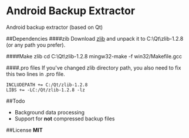 # Android Backup Extractor
Android backup extractor (based on Qt)

##Dependencies
####zib
Download [zlib] and unpack it to C:\Qt\zlib-1.2.8 (or any path you prefer).

####Make zlib
	cd C:\Qt\zlib-1.2.8
	mingw32-make -f win32/Makefile.gcc

####.pro files
If you've changed zlib directory path, you also need to fix this two lines in .pro file.

	INCLUDEPATH += C:/Qt/zlib-1.2.8
	LIBS += -LC:/Qt/zlib-1.2.8 -lz
	
##Todo
- Background data processing
- Support for **not** compressed backup files

##License
**MIT**


[zlib]:http://zlib.net/zlib128.zip
